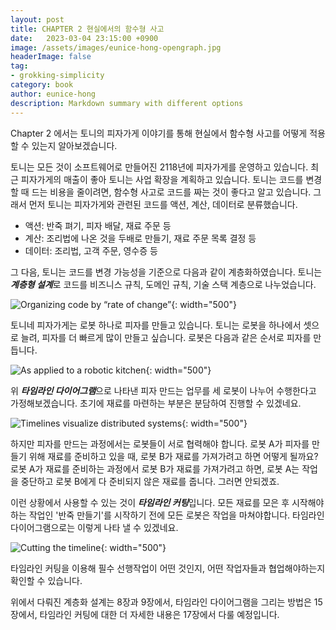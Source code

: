```yaml
---
layout: post
title: CHAPTER 2 현실에서의 함수형 사고
date:   2023-03-04 23:15:00 +0900
image: /assets/images/eunice-hong-opengraph.jpg
headerImage: false
tag:
- grokking-simplicity
category: book
author: eunice-hong
description: Markdown summary with different options
---
```


Chapter 2 에서는 토니의 피자가게 이야기를 통해 현실에서 함수형 사고를 어떻게 적용할 수 있는지 알아보겠습니다.

토니는 모든 것이 소프트웨어로 만들어진 2118년에 피자가게를 운영하고 있습니다. 최근 피자가게의 매출이 좋아 토니는 사업 확장을 계획하고 있습니다. 토니는 코드를 변경할 때 드는 비용을 줄이려면, 함수형 사고로 코드를 짜는 것이 좋다고 알고 있습니다. 그래서 먼저 토니는 피자가게와 관련된 코드를 액션, 계산, 데이터로 분류했습니다.

* 액션: 반죽 펴기, 피자 배달, 재료 주문 등
* 계산: 조리법에 나온 것을 두배로 만들기, 재료 주문 목록 결정 등
* 데이터: 조리법, 고객 주문, 영수증 등

그 다음, 토니는 코드를 변경 가능성을 기준으로 다음과 같이 계층화하였습니다. 토니는 ***계층형 설계***로 코드를 비즈니스 규칙, 도메인 규칙, 기술 스택 계층으로 나누었습니다.

![Organizing code by “rate of change”](https://drek4537l1klr.cloudfront.net/normand/Figures/f0020-01.jpg){: width="500"}

토니네 피자가게는 로봇 하나로 피자를 만들고 있습니다. 토니는 로봇을 하나에서 셋으로 늘려, 피자를 더 빠르게 많이 만들고 싶습니다. 로봇은 다음과 같은 순서로 피자를 만듭니다.

![As applied to a robotic kitchen](https://drek4537l1klr.cloudfront.net/normand/Figures/f0021-01.jpg){: width="500"}

위 ***타임라인 다이어그램***으로 나타낸 피자 만드는 업무를 세 로봇이 나누어 수행한다고 가정해보겠습니다. 초기에 재료를 마련하는 부분은 분담하여 진행할 수 있겠네요.

![Timelines visualize distributed systems](https://drek4537l1klr.cloudfront.net/normand/Figures/f0022-01.jpg){: width="500"}

하지만 피자를 만드는 과정에서는 로봇들이 서로 협력해야 합니다. 로봇 A가 피자를 만들기 위해 재료를 준비하고 있을 때, 로봇 B가 재료를 가져가려고 하면 어떻게 될까요? 로봇 A가 재료를 준비하는 과정에서 로봇 B가 재료를 가져가려고 하면, 로봇 A는 작업을 중단하고 로봇 B에게 다 준비되지 않은 재료를 줍니다. 그러면 안되겠죠.

이런 상황에서 사용할 수 있는 것이 ***타임라인 커팅***입니다. 모든 재료를 모은 후 시작해야하는 작업인 '반죽 만들기'를 시작하기 전에 모든 로봇은 작업을 마쳐야합니다. 타임라인 다이어그램으로는 이렇게 나타 낼 수 있겠네요.

![Cutting the timeline](https://drek4537l1klr.cloudfront.net/normand/Figures/f0025-02.jpg){: width="500"}

타임라인 커팅을 이용해 필수 선행작업이 어떤 것인지, 어떤 작업자들과 협업해야하는지 확인할 수 있습니다.

위에서 다뤄진 계층화 설계는 8장과 9장에서, 타임라인 다이어그램을 그리는 방법은 15장에서, 타임라인 커팅에 대한 더 자세한 내용은 17장에서 다룰 예정입니다.